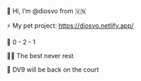 👋 Hi, I’m @diosvo from 🇻🇳

⚡ My pet project:  https://diosvo.netlify.app/

🚀 0 - 2 - 1

👨‍💻 The best never rest

🏀 DV9 will be back on the court

<!---
diosvo/diosvo is a ✨ special ✨ repository because its `README.md` (this file) appears on your GitHub profile.
You can click the Preview link to take a look at your changes.
--->
